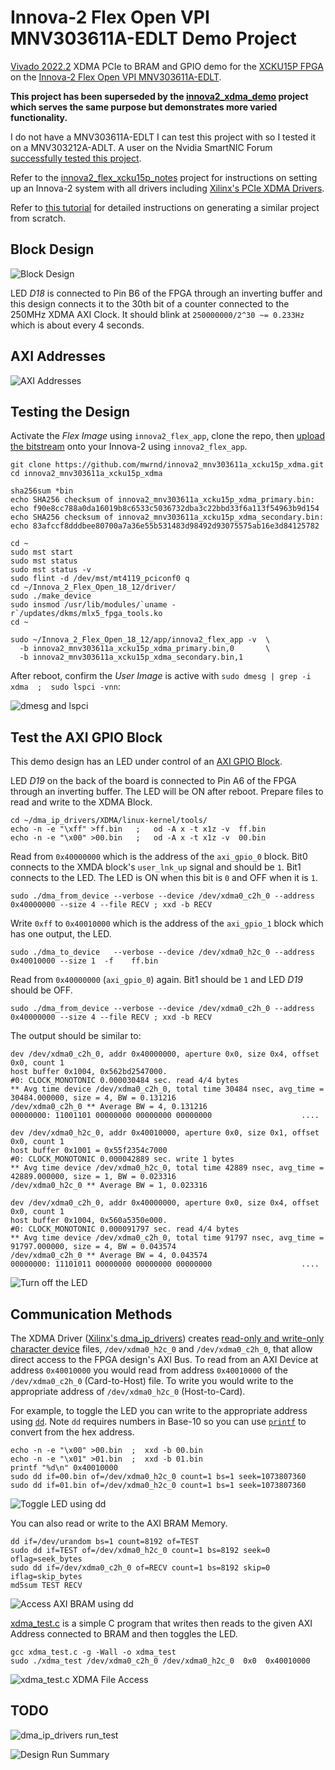 # Innova-2 Flex Open VPI MNV303611A-EDLT Demo Project

[Vivado 2022.2](https://www.xilinx.com/support/download/index.html/content/xilinx/en/downloadNav/vivado-design-tools/2022-2.html) XDMA PCIe to BRAM and GPIO demo for the [XCKU15P FPGA](https://www.xilinx.com/products/silicon-devices/fpga/kintex-ultrascale-plus.html) on the [Innova-2 Flex Open VPI MNV303611A-EDLT](https://www.mellanox.com/files/doc-2020/pb-innova-2-flex.pdf).

**This project has been superseded by the [innova2_xdma_demo](https://github.com/mwrnd/innova2_xdma_demo) project which serves the same purpose but demonstrates more varied functionality.**

I do not have a MNV303611A-EDLT I can test this project with so I tested it on a MNV303212A-ADLT. A user on the Nvidia SmartNIC Forum [successfully tested this project](https://forums.developer.nvidia.com/t/failed-to-burn-an-image-onto-innova-2-flex-fpga/254396/11).

Refer to the [innova2_flex_xcku15p_notes](https://github.com/mwrnd/innova2_flex_xcku15p_notes/) project for instructions on setting up an Innova-2 system with all drivers including [Xilinx's PCIe XDMA Drivers](https://github.com/Xilinx/dma_ip_drivers).

Refer to [this tutorial](https://github.com/mwrnd/notes/tree/main/Vivado_XDMA_DDR4_Tutorial) for detailed instructions on generating a similar project from scratch.




## Block Design

![Block Design](img/Block_Design.png)

LED *D18* is connected to Pin B6 of the FPGA through an inverting buffer and this design connects it to the 30th bit of a counter connected to the 250MHz XDMA AXI Clock. It should blink at `250000000/2^30 ~= 0.233Hz` which is about every 4 seconds.


## AXI Addresses

![AXI Addresses](img/AXI_Addresses.png)




## Testing the Design


Activate the *Flex Image* using `innova2_flex_app`, clone the repo, then [upload the bitstream](https://github.com/mwrnd/innova2_flex_xcku15p_notes#loading-a-user-image) onto your Innova-2 using `innova2_flex_app`.

```
git clone https://github.com/mwrnd/innova2_mnv303611a_xcku15p_xdma.git
cd innova2_mnv303611a_xcku15p_xdma

sha256sum *bin
echo SHA256 checksum of innova2_mnv303611a_xcku15p_xdma_primary.bin:
echo f90e8cc788a0da16019b8c6533c5036732dba3c22bbd33f6a113f54963b9d154
echo SHA256 checksum of innova2_mnv303611a_xcku15p_xdma_secondary.bin:
echo 83afccf8dddbee80700a7a36e55b531483d98492d93075575ab16e3d84125782

cd ~
sudo mst start
sudo mst status
sudo mst status -v
sudo flint -d /dev/mst/mt4119_pciconf0 q
cd ~/Innova_2_Flex_Open_18_12/driver/
sudo ./make_device
sudo insmod /usr/lib/modules/`uname -r`/updates/dkms/mlx5_fpga_tools.ko
cd ~

sudo ~/Innova_2_Flex_Open_18_12/app/innova2_flex_app -v  \
  -b innova2_mnv303611a_xcku15p_xdma_primary.bin,0       \
  -b innova2_mnv303611a_xcku15p_xdma_secondary.bin,1

```

After reboot, confirm the *User Image* is active with `sudo dmesg | grep -i xdma  ;  sudo lspci -vnn`:

![dmesg and lspci](img/dmesg_lspci.jpg)




## Test the AXI GPIO Block

This demo design has an LED under control of an [AXI GPIO Block](https://docs.xilinx.com/v/u/3.0-English/ds744_axi_gpio).

LED *D19* on the back of the board is connected to Pin A6 of the FPGA through an inverting buffer. The LED will be ON after reboot. Prepare files to read and write to the XDMA Block.
```
cd ~/dma_ip_drivers/XDMA/linux-kernel/tools/
echo -n -e "\xff" >ff.bin   ;   od -A x -t x1z -v  ff.bin
echo -n -e "\x00" >00.bin   ;   od -A x -t x1z -v  00.bin
```

Read from `0x40000000` which is the address of the `axi_gpio_0` block. Bit0 connects to the XMDA block's `user_lnk_up` signal and should be `1`. Bit1 connects to the LED. The LED is ON when this bit is `0` and OFF when it is `1`.
```
sudo ./dma_from_device --verbose --device /dev/xdma0_c2h_0 --address 0x40000000 --size 4 --file RECV ; xxd -b RECV
```

Write `0xff` to `0x40010000` which is the address of the `axi_gpio_1` block which has one output, the LED.
```
sudo ./dma_to_device   --verbose --device /dev/xdma0_h2c_0 --address 0x40010000 --size 1  -f    ff.bin
```

Read from `0x40000000` (`axi_gpio_0`) again. Bit1 should be `1` and LED *D19* should be OFF.
```
sudo ./dma_from_device --verbose --device /dev/xdma0_c2h_0 --address 0x40000000 --size 4 --file RECV ; xxd -b RECV
```

The output should be similar to:
```
dev /dev/xdma0_c2h_0, addr 0x40000000, aperture 0x0, size 0x4, offset 0x0, count 1
host buffer 0x1004, 0x562bd2547000.
#0: CLOCK_MONOTONIC 0.000030484 sec. read 4/4 bytes
** Avg time device /dev/xdma0_c2h_0, total time 30484 nsec, avg_time = 30484.000000, size = 4, BW = 0.131216 
/dev/xdma0_c2h_0 ** Average BW = 4, 0.131216
00000000: 11001101 00000000 00000000 00000000                    ....

dev /dev/xdma0_h2c_0, addr 0x40010000, aperture 0x0, size 0x1, offset 0x0, count 1
host buffer 0x1001 = 0x55f2354c7000
#0: CLOCK_MONOTONIC 0.000042889 sec. write 1 bytes
** Avg time device /dev/xdma0_h2c_0, total time 42889 nsec, avg_time = 42889.000000, size = 1, BW = 0.023316 
/dev/xdma0_h2c_0 ** Average BW = 1, 0.023316

dev /dev/xdma0_c2h_0, addr 0x40000000, aperture 0x0, size 0x4, offset 0x0, count 1
host buffer 0x1004, 0x560a5350e000.
#0: CLOCK_MONOTONIC 0.000091797 sec. read 4/4 bytes
** Avg time device /dev/xdma0_c2h_0, total time 91797 nsec, avg_time = 91797.000000, size = 4, BW = 0.043574 
/dev/xdma0_c2h_0 ** Average BW = 4, 0.043574
00000000: 11101011 00000000 00000000 00000000                    ....
```

![Turn off the LED](img/turn_off_LED.jpg)




## Communication Methods

The XDMA Driver ([Xilinx's dma_ip_drivers](https://github.com/xilinx/dma_ip_drivers)) creates [read-only and write-only](https://manpages.debian.org/bookworm/manpages-dev/open.2.en.html#File_access_mode) [character device](https://en.wikipedia.org/wiki/Device_file#Character_devices) files, `/dev/xdma0_h2c_0` and `/dev/xdma0_c2h_0`, that allow direct access to the FPGA design's AXI Bus. To read from an AXI Device at address `0x40010000` you would read from address `0x40010000` of the `/dev/xdma0_c2h_0` (Card-to-Host) file. To write you would write to the appropriate address of `/dev/xdma0_h2c_0` (Host-to-Card).

For example, to toggle the LED you can write to the appropriate address using [`dd`](https://manpages.debian.org/testing/coreutils/dd.1.en.html). Note `dd` requires numbers in Base-10 so you can use [`printf`](https://manpages.debian.org/testing/coreutils/printf.1.en.html) to convert from the hex address.
```
echo -n -e "\x00" >00.bin  ;  xxd -b 00.bin
echo -n -e "\x01" >01.bin  ;  xxd -b 01.bin
printf "%d\n" 0x40010000
sudo dd if=00.bin of=/dev/xdma0_h2c_0 count=1 bs=1 seek=1073807360
sudo dd if=01.bin of=/dev/xdma0_h2c_0 count=1 bs=1 seek=1073807360
```

![Toggle LED using dd](img/dd_LED_Toggle.png)

You can also read or write to the AXI BRAM Memory.
```
dd if=/dev/urandom bs=1 count=8192 of=TEST
sudo dd if=TEST of=/dev/xdma0_h2c_0 count=1 bs=8192 seek=0 oflag=seek_bytes
sudo dd if=/dev/xdma0_c2h_0 of=RECV count=1 bs=8192 skip=0 iflag=skip_bytes
md5sum TEST RECV
```

![Access AXI BRAM using dd](img/dd_AXI_BRAM.png)

[xdma_test.c](xdma_test.c) is a simple C program that writes then reads to the given AXI Address connected to BRAM and then toggles the LED.
```
gcc xdma_test.c -g -Wall -o xdma_test
sudo ./xdma_test /dev/xdma0_c2h_0 /dev/xdma0_h2c_0  0x0  0x40010000
```

![xdma_test.c XDMA File Access](img/xdma_test_0x0_0x40010000.png)




## TODO

![dma_ip_drivers run_test](img/run_test.jpg)

![Design Run Summary](img/Design_Run_Summary.png)


